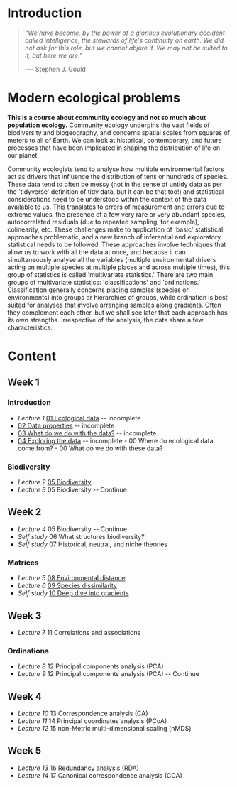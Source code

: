 # Introduction

> *"We have become, by the power of a glorious evolutionary accident called intelligence, the stewards of life's continuity on earth. We did not ask for this role, but we cannot abjure it. We may not be suited to it, but here we are."*
>
> --- Stephen J. Gould

# Modern ecological problems

**This is a course about community ecology and not so much about population ecology.** Community ecology underpins the vast fields of biodiversity and biogeography, and concerns spatial scales from squares of meters to all of Earth. We can look at historical, contemporary, and future processes that have been implicated in shaping the distribution of life on our planet.

Community ecologists tend to analyse how multiple environmental factors act as drivers that influence the distribution of tens or hundreds of species. These data tend to often be messy (not in the sense of untidy data as per the 'tidyverse' definition of tidy data, but it can be that too!) and statistical considerations need to be understood within the context of the data available to us. This translates to errors of measurement and errors due to extreme values, the presence of a few very rare or very abundant species, autocorrelated residuals (due to repeated sampling, for example), colinearity, etc. These challenges make to application of 'basic' statistical approaches problematic, and a new branch of inferential and exploratory statistical needs to be followed. These approaches involve techniques that allow us to work with all the data at once, and because it can simultaneously analyse all the variables (multiple environmental drivers acting on multiple species at multiple places and across multiple times), this group of statistics is called 'multivariate statistics.' There are two main groups of multivariate statistics: 'classifications' and 'ordinations.' Classification generally concerns placing samples (species or environments) into groups or hierarchies of groups, while ordination is best suited for analyses that involve arranging samples along gradients. Often they complement each other, but we shall see later that each approach has its own strengths. Irrespective of the analysis, the data share a few characteristics.

# Content

## Week 1

### Introduction

-   *Lecture 1* [01 Ecological data](https://nbviewer.jupyter.org/github/ajsmit/Quantitative_Ecology/blob/main/jupyter_lab/01-ecological_data.ipynb) -- incomplete
-   [02 Data properties](https://nbviewer.jupyter.org/github/ajsmit/Quantitative_Ecology/blob/main/jupyter_lab/02-data_properties.ipynb) -- incomplete
-   [03 What do we do with the data?](https://nbviewer.jupyter.org/github/ajsmit/Quantitative_Ecology/blob/main/jupyter_lab/03-doing_data.ipynb) -- incomplete
-   [04 Exploring the data](https://nbviewer.jupyter.org/github/ajsmit/Quantitative_Ecology/blob/main/jupyter_lab/04-exploring_data.ipynb) -- incomplete - 00 Where do ecological data come from? - 00 What do we do with these data?

### Biodiversity

-   *Lecture 2* [05 Biodiversity](https://github.com/ajsmit/Quantitative_Ecology/blob/main/jupyter_lab/05-biodiversity.ipynb)
-   *Lecture 3* 05 Biodiversity -- Continue

## Week 2

-   *Lecture 4* 05 Biodiversity -- Continue
-   *Self study* 06 What structures biodiversity?
-   *Self study* 07 Historical, neutral, and niche theories

### Matrices

-   *Lecture 5* [08 Environmental distance](https://github.com/ajsmit/Quantitative_Ecology/blob/main/jupyter_lab/08-environmental_distance.ipynb)
-   *Lecture 6* [09 Species dissimilarity](https://github.com/ajsmit/Quantitative_Ecology/blob/main/jupyter_lab/09-species_dissimilarity.ipynb)
-   *Self study* [10 Deep dive into gradients](https://github.com/ajsmit/Quantitative_Ecology/blob/main/jupyter_lab/10-deep_dive_into_gradients.ipynb)

## Week 3

-   *Lecture 7* 11 Correlations and associations

### Ordinations

-   *Lecture 8* 12 Principal components analysis (PCA)
-   *Lecture 9* 12 Principal components analysis (PCA) -- Continue

## Week 4

-   *Lecture 10* 13 Correspondence analysis (CA)
-   *Lecture 11* 14 Principal coordinates analysis (PCoA)
-   *Lecture 12* 15 non-Metric multi-dimensional scaling (nMDS)

## Week 5

-   *Lecture 13* 16 Redundancy analysis (RDA)
-   *Lecture 14* 17 Canonical correspondence analysis (CCA)
